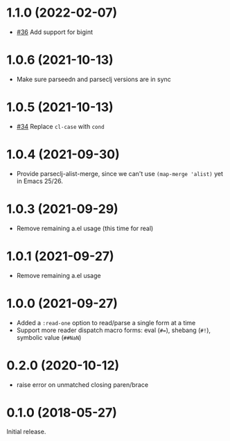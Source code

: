 # 1.1.0 (2022-02-07)

- [#36](https://github.com/clojure-emacs/parseclj/pull/36) Add support for bigint

# 1.0.6 (2021-10-13)

- Make sure parseedn and parseclj versions are in sync

# 1.0.5 (2021-10-13)

- [#34](https://github.com/clojure-emacs/parseclj/pull/34) Replace `cl-case` with `cond`

# 1.0.4 (2021-09-30)

- Provide parseclj-alist-merge, since we can't use `(map-merge 'alist)` yet in Emacs 25/26.

# 1.0.3 (2021-09-29)

- Remove remaining a.el usage (this time for real)

# 1.0.1 (2021-09-27)

- Remove remaining a.el usage

# 1.0.0 (2021-09-27)

- Added a `:read-one` option to read/parse a single form at a time
- Support more reader dispatch macro forms: eval (`#=`), shebang (`#!`),
  symbolic value (`##NaN`)

# 0.2.0 (2020-10-12)

- raise error on unmatched closing paren/brace

# 0.1.0 (2018-05-27)

Initial release.
